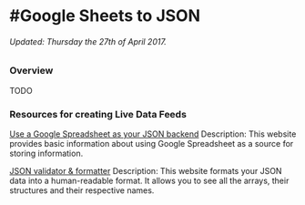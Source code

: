 #Google Sheets to JSON
=============
###### Updated: Thursday the 27th of April 2017.


### Overview
TODO

### Resources for creating Live Data Feeds

[Use a Google Spreadsheet as your JSON backend](https://coderwall.com/p/duapqq/use-a-google-spreadsheet-as-your-json-backend)
Description: This website provides basic information about using Google Spreadsheet 
as a source for storing information.

[JSON validator & formatter](https://jsonformatter.curiousconcept.com/)
Description: This website formats your JSON data into a human-readable format. It 
allows you to see all the arrays, their structures and their respective names.
